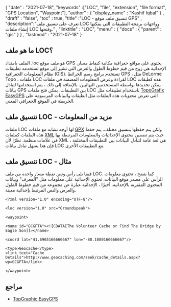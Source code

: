 {
  "date" : "2021-07-18",
  "keywords" :["LOC", "file", "extension", "file format", "GPS Location", "Waypoint"],
  "author" : {
    "display_name" : "Kashif Iqbal"
} ,
  "draft" : "false",
  "toc" : true,
  "title" :"LOC - تنسيق ملف موقع GPS" ,
  "description":"تعرف على تنسيق ملف LOC وواجهات برمجة التطبيقات التي يمكنها إنشاء ملفات LOC وفتحها." ,
  "linktitle" : "LOC",
  "menu" : {
    "docs" : {
      "parent" : "gis"
}
} ,
  "lastmod" : "2021-07-18"
}

## ما هو ملف LOC؟

الملف بامتداد .loc هو ملف موقع GPS يحتوي على مواقع جغرافية مكانية كنقاط مسار. الإحداثية هي زوج من قيم خطوط الطول والعرض التي تشير إلى موقع تستخدمه تطبيقات نظام المعلومات الجغرافية (GIS). تستخدم برامج رسم الخرائط GPS ، مثل DeLorme Topo ، ملفات LOC لقراءة وعرض المعلومات المضمنة في ملفات LOC هذه كطبقات يمكن تحديدها بواسطة المستخدمين النهائيين. بالإضافة إلى ذلك ، يتم استخدامها لتبادل بيانات GPS بين التطبيقات. يمكن فتح ملفات LOC باستخدام تطبيقات مثل [TopoGrafix EasyGPS](https://www.easygps.com/) التي تعرض محتويات هذه الملفات مثل الطبقات والبيانات المرسومة على الخريطة في الموقع الجغرافي المعني.

## تنسيق ملف LOC - مزيد من المعلومات

ملفات LOC لها أوجه تشابه مع ملفات [GPX](/ar/gis/gpx/) ولكن يتم حفظها بتنسيق مختلف. يتم حفظ هذه الملفات كملفات [XML](/ar/web/xml/) حيث يتم تضمين محتوى الإحداثيات والمعلومات المرتبطة بها في علامات منظمة. نظرًا لأن XML هي لغة عامة لتبادل البيانات بين التطبيقات المختلفة ، فإن هذا يسهل تبادل بيانات LOC مع التطبيقات الأخرى.

## تنسيق ملف LOC - مثال

فيما يلي رأس ونص نقطة مسار واحدة من ملف LOC. كما يتضح ، تحتوي معلومات الرأس على مصدر موقع البيانات. تحتوي الإحداثية على معلومات مثل "المعرف" وبيانات المحتوى المقترنة بالإحداثية. أخيرًا ، الإحداثية عبارة عن مجموعة من قيم خطوط الطول والعرض والنص المرتبط بإحداثية معينة.

```
<?xml version="1.0" encoding="UTF-8"?>

<loc version="1.0" src="Groundspeak">

<waypoint>

<name id="GCGFTA"><![CDATA[The Volunteer Cache or Find The Bridge by Eagle Son]]></name>

<coord lat="41.6965166666667" lon="-88.1080166666667"/>

<type>Geocache</type>
<link text="Cache Details">http://www.geocaching.com/seek/cache_details.aspx?wp=GCGFTA</link>

</waypoint>
```

## مراجع

* [TopGraphic EasyGPS](https://www.easygps.com/)

